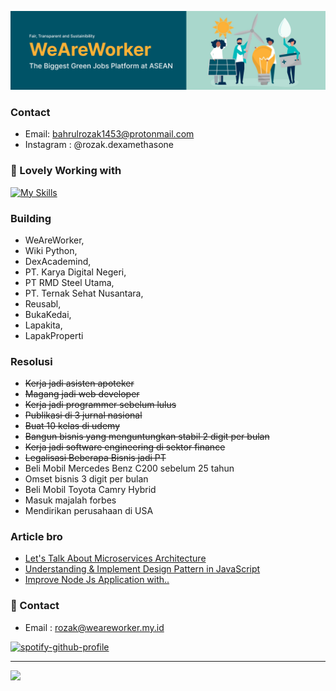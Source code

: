 <!--![Image Description](https://images6.alphacoders.com/882/thumb-1920-882696.jpg)-->
![image](https://github.com/Bahrul-Rozak/Bahrul-Rozak/blob/master/weareworker-cover.png?raw=true)


### Contact
- Email: bahrulrozak1453@protonmail.com
- Instagram : @rozak.dexamethasone

### 🚀 Lovely Working with
[![My Skills](https://skillicons.dev/icons?i=python,bootstrap,django,flask&theme=dark)](https://skillicons.dev)

### Building
- WeAreWorker,
- Wiki Python,
- DexAcademind,
- PT. Karya Digital Negeri,
- PT RMD Steel Utama,
- PT. Ternak Sehat Nusantara,
- Reusabl,
- BukaKedai,
- Lapakita,
- LapakProperti

### Resolusi
- ~~Kerja jadi asisten apoteker~~
- ~~Magang jadi web developer~~
- ~~Kerja jadi programmer sebelum lulus~~
- ~~Publikasi di 3 jurnal nasional~~
- ~~Buat 10 kelas di udemy~~
- ~~Bangun bisnis yang menguntungkan stabil 2 digit per bulan~~
- ~~Kerja jadi software engineering di sektor finance~~
- ~~Legalisasi Beberapa Bisnis jadi PT~~
- Beli Mobil Mercedes Benz C200 sebelum 25 tahun
- Omset bisnis 3 digit per bulan
- Beli Mobil Toyota Camry Hybrid 
- Masuk majalah forbes
- Mendirikan perusahaan di USA



### Article bro
- [Let's Talk About Microservices Architecture](https://medium.com/@bahrulrozak/lets-talk-about-microservices-architecture-f38eee796001)
- [Understanding & Implement Design Pattern in JavaScript](https://medium.com/@bahrulrozak/understanding-and-implementing-design-patterns-in-javascript-16551e3ae2aa)
- [Improve Node Js Application with..](https://medium.com/@bahrulrozak/implementation-of-clustering-techniques-to-improve-node-js-application-performance-85aa75255a17)

### 🧭 Contact
- Email : rozak@weareworker.my.id

[![spotify-github-profile](https://spotify-github-profile.kittinanx.com/api/view?uid=y815lrm95x23ga03elyv3x2jc&cover_image=true&theme=natemoo-re&show_offline=true&background_color=0000ff&interchange=true&bar_color=ff0000&bar_color_cover=true)](https://github.com/kittinan/spotify-github-profile)

---
[![](https://visitcount.itsvg.in/api?id=Bahrul-Rozak&icon=0&color=0)](https://visitcount.itsvg.in)

<!-- Proudly created with GPRM ( https://gprm.itsvg.in ) -->

